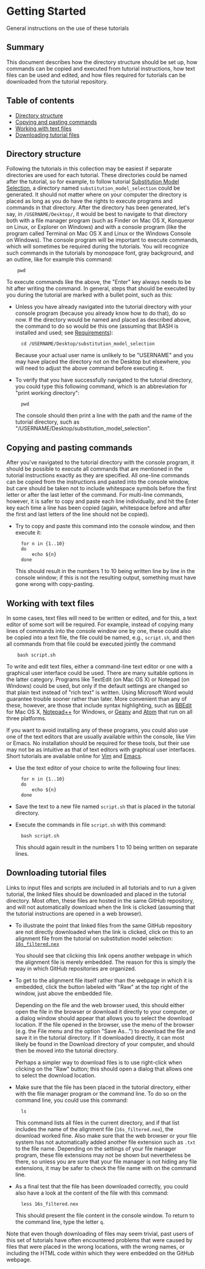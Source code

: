 # Getting Started

General instructions on the use of these tutorials

## Summary

This document describes how the directory structure should be set up, how commands can be copied and executed from tutorial instructions, how text files can be used and edited, and how files required for tutorials can be downloaded from the tutorial repository.

## Table of contents

* [Directory structure](#directory_structure)
* [Copying and pasting commands](#copy_pasting)
* [Working with text files](#text_files)
* [Downloading tutorial files](#downloading)

<a name="directory_structure"></a>
## Directory structure

Following the tutorials in this collection may be easiest if separate directories are used for each tutorial. These directories could be named after the tutorial, so for example, to follow tutorial [Substitution Model Selection](substitution_model_selection/README.md), a directory named `substitution_model_selection` could be generated. It should not matter where on your computer the directory is placed as long as you do have the rights to execute programs and commands in that directory. After the directory has been generated, let's say, in `/USERNAME/Desktop/`, it would be best to navigate to that directory both with a file manager program (such as Finder on Mac OS X, Konqueror on Linux, or Explorer on Windows) and with a console program (like the program called Terminal on Mac OS X and Linux or the Windows Console on Windows). The console program will be important to execute commands, which will sometimes be required during the tutorials. You will recognize such commands in the tutorials by monospace font, gray background, and an outline, like for example this command:

		pwd
		
To execute commands like the above, the "Enter" key always needs to be hit after writing the command. In general, steps that should be executed by you during the tutorial are marked with a bullet point, such as this:

* Unless you have already navigated into the tutorial directory with your console program (because you already know how to do that), do so now. If the directory would be named and placed as described above, the command to do so would be this one (assuming that BASH is installed and used; see [Requirements](requirements.md)):

		cd /USERNAME/Desktop/substitution_model_selection
		
	Because your actual user name is unlikely to be "USERNAME" and you may have placed the directory not on the Desktop but elsewhere, you will need to adjust the above command before executing it.

* To verify that you have successfully navigated to the tutorial directory, you could type this following command, which is an abbreviation for "print working directory":

		pwd
		
	The console should then print a line with the path and the name of the tutorial directory, such as "/USERNAME/Desktop/substitution\_model\_selection".

<a name="copy_pasting"></a>
## Copying and pasting commands

After you've navigated to the tutorial directory with the console program, it should be possible to execute all commands that are mentioned in the tutorial instructions exactly as they are specified. All one-line commands can be copied from the instructions and pasted into the console window, but care should be taken not to include whitespace symbols before the first letter or after the last letter of the command. For multi-line commands, however, it is safer to copy and paste each line individually, and hit the Enter key each time a line has been copied (again, whitespace before and after the first and last letters of the line should not be copied).
	
* Try to copy and paste this command into the console window, and then execute it:

		for n in {1..10}
		do
			echo ${n}
		done

	This should result in the numbers 1 to 10 being written line by line in the console window; if this is not the resulting output, something must have gone wrong with copy-pasting.

<a name="text_files"></a>
## Working with text files

In some cases, text files will need to be written or edited, and for this, a text editor of some sort will be required. For example, instead of copying many lines of commands into the console window one by one, these could also be copied into a text file, the file could be named, e.g., `script.sh`, and then all commands from that file could be executed jointly the command

		bash script.sh
		
To write and edit text files, either a command-line text editor or one with a graphical user interface could be used. There are many suitable options in the latter category. Programs like TextEdit (on Mac OS X) or Notepad (on Windows) could be used, but only if the default settings are changed so that plain text instead of "rich text" is written. Using Microsoft Word would guarantee trouble sooner rather than later. More convenient than any of these, however, are those that include syntax highlighting, such as [BBEdit](https://www.barebones.com/products/textwrangler/) for Mac OS X, [Notepad++](https://notepad-plus-plus.org) for Windows, or [Geany](https://www.geany.org) and [Atom](https://atom.io) that run on all three platforms.

If you want to avoid installing any of these programs, you could also use one of the text editors that are usually available within the console, like Vim or Emacs. No installation should be required for these tools, but their use may not be as intuitive as that of text editors with graphical user interfaces. Short tutorials are available online for [Vim](https://www.howtoforge.com/vim-basics) and [Emacs](https://www.digitalocean.com/community/tutorials/how-to-use-the-emacs-editor-in-linux).

* Use the text editor of your choice to write the following four lines:

		for n in {1..10}
		do
			echo ${n}
		done

* Save the text to a new file named `script.sh` that is placed in the tutorial directory.

* Execute the commands in file `script.sh` with this command:

		bash script.sh
		
	This should again result in the numbers 1 to 10 being written on separate lines.

<a name="downloading"></a>
## Downloading tutorial files

Links to input files and scripts are included in all tutorials and to run a given tutorial, the linked files should be downloaded and placed in the tutorial directory. Most often, these files are hosted in the same GitHub repository, and will not automatically download when the link is clicked (assuming that the tutorial instructions are opened in a web browser).

* To illustrate the point that linked files from the same GitHub repository are not directly downloaded when the link is clicked, click on this to an alignment file from the tutorial on substitution model selection:
[`16s_filtered.nex`](substitution_model_selection/data/16s_filtered.nex)

	You should see that clicking this link opens another webpage in which the alignment file is merely embedded. The reason for this is simply the way in which GitHub repositories are organized.
	
* To get to the alignment file itself rather than the webpage in which it is embedded, click the button labeled with "Raw" at the top right of the window, just above the embedded file.

	Depending on the file and the web browser used, this should either open the file in the browser or download it directly to your computer, or a dialog window should appear that allows you to select the download location. If the file opened in the browser, use the menu of the browser (e.g. the File menu and the option "Save As...") to download the file and save it in the tutorial directory. If it downloaded directly, it can most likely be found in the Download directory of your computer, and should then be moved into the tutorial directory.
	
	Perhaps a simpler way to download files is to use right-click when clicking on the "Raw" button; this should open a dialog that allows one to select the download location.
	
* Make sure that the file has been placed in the tutorial directory, either with the file manager program or the command line. To do so on the command line, you could use this command:

		ls
		
	This command lists all files in the current directory, and if that list includes the name of the alignment file (`16s_filtered.nex`), the download worked fine. Also make sure that the web browser or your file system has not automatically added another file extension such as `.txt` to the file name. Depending on the settings of your file manager program, these file extensions may not be shown but nevertheless be there, so unless you are sure that your file manager is not hiding any file extensions, it may be safer to check the file name with on the command line.
	
* As a final test that the file has been downloaded correctly, you could also have a look at the content of the file with this command:

		less 16s_filtered.nex
		
	This should present the file content in the console window. To return to the command line, type the letter `q`.
	
Note that even though downloading of files may seem trivial, past users of this set of tutorials have often encountered problems that were caused by files that were placed in the wrong locations, with the wrong names, or including the HTML code within which they were embedded on the GitHub webpage.